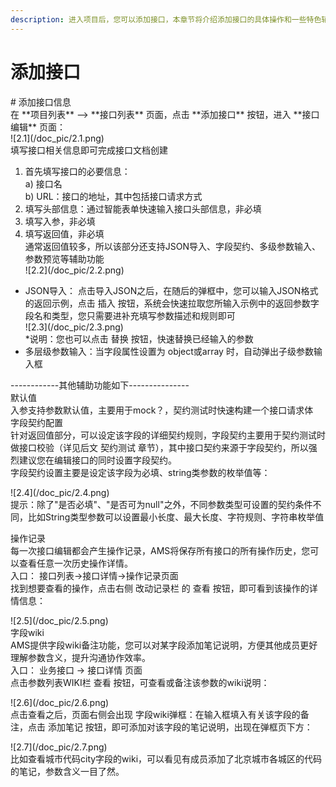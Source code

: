 ```yaml
---
description: 进入项目后，您可以添加接口，本章节将介绍添加接口的具体操作和一些特色辅助功能，同样适用于接口修改操作
---
```


# 添加接口

 \# 添加接口信息  
 在 \*\*项目列表\*\* --&gt; \*\*接口列表\*\* 页面，点击 \*\*添加接口\*\* 按钮，进入 \*\*接口编辑\*\* 页面：  
 !\[2.1\]\(/doc\_pic/2.1.png\)  
 填写接口相关信息即可完成接口文档创建  
 1.    首先填写接口的必要信息：  
 a\)    接口名  
 b\)    URL：接口的地址，其中包括接口请求方式  
 2.    填写头部信息：通过智能表单快速输入接口头部信息，非必填  
 3.    填写入参，非必填  
 4.    填写返回值，非必填  
 通常返回值较多，所以该部分还支持JSON导入、字段契约、多级参数输入、参数预览等辅助功能  
 !\[2.2\]\(/doc\_pic/2.2.png\)  
 - JSON导入： 点击导入JSON之后，在随后的弹框中，您可以输入JSON格式的返回示例，点击 插入 按钮，系统会快速拉取您所输入示例中的返回参数字段名和类型，您只需要进补充填写参数描述和规则即可  
 !\[2.3\]\(/doc\_pic/2.3.png\)  
 \*说明：您也可以点击 替换 按钮，快速替换已经输入的参数  
 - 多层级参数输入：当字段属性设置为 object或array 时，自动弹出子级参数输入框  
  
 ------------其他辅助功能如下---------------  
 默认值  
 入参支持参数默认值，主要用于mock？，契约测试时快速构建一个接口请求体  
 字段契约配置  
 针对返回值部分，可以设定该字段的详细契约规则，字段契约主要用于契约测试时做接口校验（详见后文 契约测试 章节），其中接口契约来源于字段契约，所以强烈建议您在编辑接口的同时设置字段契约。  
 字段契约设置主要是设定该字段为必填、string类参数的枚举值等：  
  
  
  
  
  
  
  
 !\[2.4\]\(/doc\_pic/2.4.png\)  
 提示：除了"是否必填"、"是否可为null"之外，不同参数类型可设置的契约条件不同，比如String类型参数可以设置最小长度、最大长度、字符规则、字符串枚举值  
  
 操作记录  
 每一次接口编辑都会产生操作记录，AMS将保存所有接口的所有操作历史，您可以查看任意一次历史操作详情。  
 入口： 接口列表-&gt;接口详情-&gt;操作记录页面  
 找到想要查看的操作，点击右侧 改动记录栏 的 查看 按钮，即可看到该操作的详情信息：  
  
 !\[2.5\]\(/doc\_pic/2.5.png\)  
 字段wiki  
 AMS提供字段wiki备注功能，您可以对某字段添加笔记说明，方便其他成员更好理解参数含义，提升沟通协作效率。  
 入口： 业务接口 -&gt; 接口详情 页面  
 点击参数列表WIKI栏 查看 按钮，可查看或备注该参数的wiki说明：  
  
 !\[2.6\]\(/doc\_pic/2.6.png\)  
 点击查看之后，页面右侧会出现 字段wiki弹框：在输入框填入有关该字段的备注，点击 添加笔记 按钮，即可添加对该字段的笔记说明，出现在弹框页下方：  
  
  
 !\[2.7\]\(/doc\_pic/2.7.png\)  
 比如查看城市代码city字段的wiki，可以看见有成员添加了北京城市各城区的代码的笔记，参数含义一目了然。  


